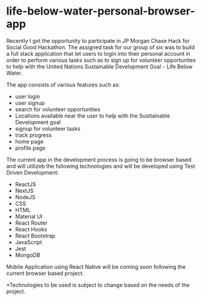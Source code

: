 # life-below-water-personal-browser-app

Recently I got the opportunity to participate in JP Morgan Chase Hack for Social Good Hackathon. The assigned task for our group of six was to build a full stack application that let users to login into their personal account in order to perform various tasks such as to sign up for volunteer opportunites to help with the United Nations Sustainable Development Goal - Life Below Water.

The app consists of various features such as: 
- user login
- user signup
- search for volunteer opportunities
- Locations available near the user to help with the Susttainable Development goal
- signup for volunteer tasks
- track progress
- home page
- profile page

The current app in the development process is going to be browser based and will utilizeb the following technologies and will be developed using Test Driven Development:
- ReactJS
- NextJS
- NodeJS
- CSS
- HTML
- Material UI
- React Router
- React Hooks
- React Bootstrap
- JavaScript
- Jest
- MongoDB

Mobile Application using React Native will be coming soon following the current browser based project.
<p>
*Technologies to be used is subject to change based on the needs of the project.
</p>
